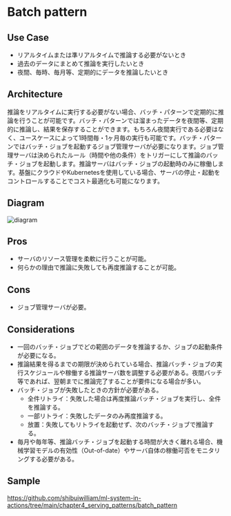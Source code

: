 # Batch pattern

## Use Case
- リアルタイムまたは準リアルタイムで推論する必要がないとき
- 過去のデータにまとめて推論を実行したいとき
- 夜間、毎時、毎月等、定期的にデータを推論したいとき

## Architecture
推論をリアルタイムに実行する必要がない場合、バッチ・パターンで定期的に推論を行うことが可能です。バッチ・パターンでは溜まったデータを夜間等、定期的に推論し、結果を保存することができます。もちろん夜間実行である必要はなく、ユースケースによって1時間毎・1ヶ月毎の実行も可能です。バッチ・パターンではバッチ・ジョブを起動するジョブ管理サーバが必要になります。ジョブ管理サーバは決められたルール（時間や他の条件）をトリガーにして推論のバッチ・ジョブを起動します。推論サーバはバッチ・ジョブの起動時のみに稼働します。基盤にクラウドやKubernetesを使用している場合、サーバの停止・起動をコントロールすることでコスト最適化も可能になります。

## Diagram
![diagram](diagram.png)

## Pros
- サーバのリソース管理を柔軟に行うことが可能。
- 何らかの理由で推論に失敗しても再度推論することが可能。

## Cons
- ジョブ管理サーバが必要。

## Considerations
- 一回のバッチ・ジョブでどの範囲のデータを推論するか、ジョブの起動条件が必要になる。
- 推論結果を得るまでの期限が決められている場合、推論バッチ・ジョブの実行スケジュールや稼働する推論サーバ数を調整する必要がある。夜間バッチ等であれば、翌朝までに推論完了することが要件になる場合が多い。
- バッチ・ジョブが失敗したときの方針が必要がある。
  - 全件リトライ：失敗した場合は再度推論バッチ・ジョブを実行し、全件を推論する。
  - 一部リトライ：失敗したデータのみ再度推論する。
  - 放置：失敗してもリトライを起動せず、次のバッチ・ジョブで推論する。
- 毎月や毎年等、推論バッチ・ジョブを起動する時間が大きく離れる場合、機械学習モデルの有効性（Out-of-date）やサーバ自体の稼働可否をモニタリングする必要がある。

## Sample
https://github.com/shibuiwilliam/ml-system-in-actions/tree/main/chapter4_serving_patterns/batch_pattern

